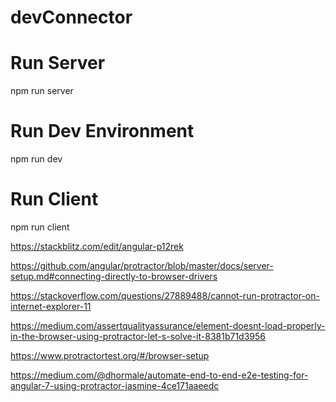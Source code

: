 # devConnector

# Run Server

npm run server

# Run Dev Environment

npm run dev

# Run Client

npm run client

https://stackblitz.com/edit/angular-p12rek

https://github.com/angular/protractor/blob/master/docs/server-setup.md#connecting-directly-to-browser-drivers

https://stackoverflow.com/questions/27889488/cannot-run-protractor-on-internet-explorer-11

https://medium.com/assertqualityassurance/element-doesnt-load-properly-in-the-browser-using-protractor-let-s-solve-it-8381b71d3956

https://www.protractortest.org/#/browser-setup

https://medium.com/@dhormale/automate-end-to-end-e2e-testing-for-angular-7-using-protractor-jasmine-4ce171aaeedc
